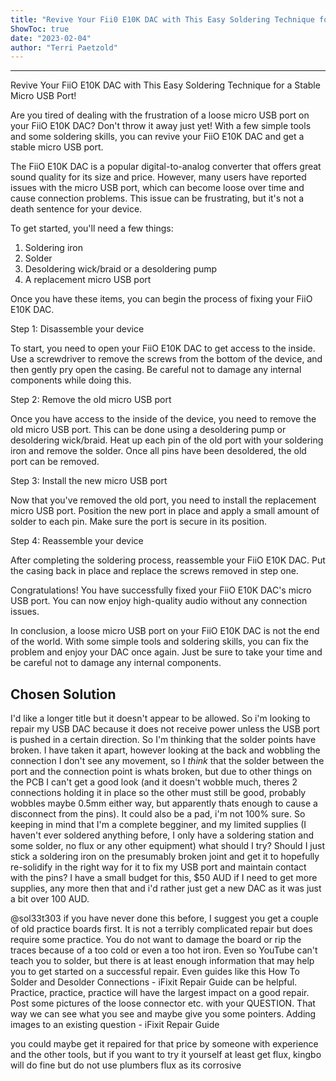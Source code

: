 ```yaml
---
title: "Revive Your Fii0 E10K DAC with This Easy Soldering Technique for a Stable Micro USB Port!"
ShowToc: true 
date: "2023-02-04"
author: "Terri Paetzold"
---
```

*****
Revive Your FiiO E10K DAC with This Easy Soldering Technique for a Stable Micro USB Port!

Are you tired of dealing with the frustration of a loose micro USB port on your FiiO E10K DAC? Don't throw it away just yet! With a few simple tools and some soldering skills, you can revive your FiiO E10K DAC and get a stable micro USB port.

The FiiO E10K DAC is a popular digital-to-analog converter that offers great sound quality for its size and price. However, many users have reported issues with the micro USB port, which can become loose over time and cause connection problems. This issue can be frustrating, but it's not a death sentence for your device.

To get started, you'll need a few things:

1. Soldering iron
2. Solder
3. Desoldering wick/braid or a desoldering pump
4. A replacement micro USB port

Once you have these items, you can begin the process of fixing your FiiO E10K DAC.

Step 1: Disassemble your device

To start, you need to open your FiiO E10K DAC to get access to the inside. Use a screwdriver to remove the screws from the bottom of the device, and then gently pry open the casing. Be careful not to damage any internal components while doing this.

Step 2: Remove the old micro USB port

Once you have access to the inside of the device, you need to remove the old micro USB port. This can be done using a desoldering pump or desoldering wick/braid. Heat up each pin of the old port with your soldering iron and remove the solder. Once all pins have been desoldered, the old port can be removed.

Step 3: Install the new micro USB port

Now that you've removed the old port, you need to install the replacement micro USB port. Position the new port in place and apply a small amount of solder to each pin. Make sure the port is secure in its position.

Step 4: Reassemble your device

After completing the soldering process, reassemble your FiiO E10K DAC. Put the casing back in place and replace the screws removed in step one.

Congratulations! You have successfully fixed your FiiO E10K DAC's micro USB port. You can now enjoy high-quality audio without any connection issues.

In conclusion, a loose micro USB port on your FiiO E10K DAC is not the end of the world. With some simple tools and soldering skills, you can fix the problem and enjoy your DAC once again. Just be sure to take your time and be careful not to damage any internal components.


## Chosen Solution
 I'd like a longer title but it doesn't appear to be allowed.
So i'm looking to repair my USB DAC because it does not receive power unless the USB port is pushed in a certain direction. So I'm thinking that the solder points have broken.
I have taken it apart, however looking at the back and wobbling the connection I don't see any movement, so I *think* that the solder between the port and the connection point is whats broken, but due to other things on the PCB I can't get a good look (and it doesn't wobble much, theres 2 connections holding it in place so the other must still be good, probably wobbles maybe 0.5mm either way, but apparently thats enough to cause a disconnect from the pins). It could also be a pad, i'm not 100% sure.
So keeping in mind that I'm a complete begginer, and my limited supplies (I haven't ever soldered anything before, I only have a soldering station and some solder, no flux or any other equipment) what should I try? Should I just stick a soldering iron on the presumably broken joint and get it to hopefully re-solidify in the right way for it to fix my USB port and maintain contact with the pins? I have a small budget for this, $50 AUD if I need to get more supplies, any more then that and i'd rather just get a new DAC as it was just a bit over 100 AUD.

 @sol33t303 if you have never done this before, I suggest you get a couple of old practice boards first. It is not a terribly complicated repair but does require some practice. You do not want to damage the board or rip the traces because of a too cold or even a too hot iron. Even so YouTube can't teach you to solder, but there is at least enough information that may help you to get started on a successful repair. Even guides like this How To Solder and Desolder Connections - iFixit Repair Guide can be helpful. Practice, practice, practice will have the largest impact on a good repair.
Post some pictures of the loose connector etc. with your QUESTION. That way we can see what you see and maybe give you some pointers. Adding images to an existing question - iFixit Repair Guide

 you could maybe get it repaired for that price by someone with experience and the other tools, but if you want to try it yourself at least get flux, kingbo will do fine but do not use plumbers flux as its corrosive




